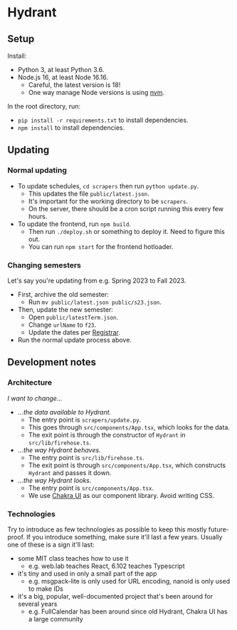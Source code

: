 # Hydrant

## Setup

Install:

- Python 3, at least Python 3.6.
- Node.js 16, at least Node 16.16.
  - Careful, the latest version is 18!
  - One way manage Node versions is using [nvm](https://github.com/nvm-sh/nvm).

In the root directory, run:

- `pip install -r requirements.txt` to install dependencies.
- `npm install` to install dependencies.

## Updating

### Normal updating

- To update schedules, `cd scrapers` then run `python update.py`.
  - This updates the file `public/latest.json`.
  - It's important for the working directory to be `scrapers`.
  - On the server, there should be a cron script running this every few hours.
- To update the frontend, run `npm build`.
  - Then run `./deploy.sh` or something to deploy it. Need to figure this out.
  - You can run `npm start` for the frontend hotloader.

### Changing semesters

Let's say you're updating from e.g. Spring 2023 to Fall 2023.

- First, archive the old semester:
  - Run `mv public/latest.json public/s23.json`.
- Then, update the new semester:
  - Open `public/latestTerm.json`.
  - Change `urlName` to `f23`.
  - Update the dates per [Registrar](https://registrar.mit.edu/calendar).
- Run the normal update process above.

## Development notes

### Architecture

*I want to change...*

- *...the data available to Hydrant.*
  - The entry point is `scrapers/update.py`.
  - This goes through `src/components/App.tsx`, which looks for the data.
  - The exit point is through the constructor of `Hydrant` in `src/lib/firehose.ts`.
- *...the way Hydrant behaves.*
  - The entry point is `src/lib/firehose.ts`.
  - The exit point is through `src/components/App.tsx`, which constructs `Hydrant` and passes it down.
- *...the way Hydrant looks.*
  - The entry point is `src/components/App.tsx`.
  - We use [Chakra UI](https://chakra-ui.com/) as our component library. Avoid writing CSS.

### Technologies

Try to introduce as few technologies as possible to keep this mostly future-proof. If you introduce something, make sure it'll last a few years. Usually one of these is a sign it'll last:

- some MIT class teaches how to use it
  - e.g. web.lab teaches React, 6.102 teaches Typescript
- it's tiny and used in only a small part of the app
  - e.g. msgpack-lite is only used for URL encoding, nanoid is only used to make IDs
- it's a big, popular, well-documented project that's been around for several years
  - e.g. FullCalendar has been around since old Hydrant, Chakra UI has a large community
